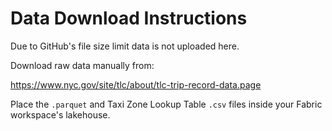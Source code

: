 # Data Download Instructions
Due to GitHub's file size limit data is not uploaded here.

Download raw data manually from:

https://www.nyc.gov/site/tlc/about/tlc-trip-record-data.page

Place the `.parquet` and  Taxi Zone Lookup Table `.csv` files inside your Fabric workspace's lakehouse.
